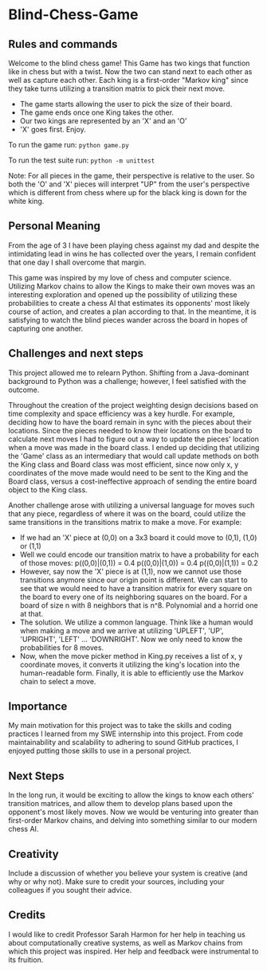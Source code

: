 # Blind-Chess-Game

## Rules and commands
Welcome to the blind chess game!
This Game has two kings that function like in chess but with a twist.
Now the two can stand next to each other as well as capture each other.
Each king is a first-order "Markov king" since they take turns
utilizing a transition matrix to pick their next move.

- The game starts allowing the user to pick the size of their board.
- The game ends once one King takes the other.
- Our two kings are represented by an 'X' and an 'O'
- 'X' goes first. Enjoy.

To run the game run: ```python game.py```

To run the test suite run: ```python -m unittest```

Note:
For all pieces in the game, their perspective is relative to the user.
So both the 'O' and 'X' pieces will interpret "UP" from the user's
perspective which is different from chess where up for the black
king is down for the white king.

## Personal Meaning
From the age of 3 I have been playing chess against my dad and despite
the intimidating lead in wins he has collected over the years, I remain
confident that one day I shall overcome that margin. 

This game was inspired by my love of chess and computer science.
Utilizing Markov chains to allow the Kings to make their own moves was
an interesting exploration and opened up the possibility of utilizing these 
probabilities to create a chess AI that estimates its opponents' most likely
course of action, and creates a plan according to that. In the meantime,
it is satisfying to watch the blind pieces wander across the board in
hopes of capturing one another.

## Challenges and next steps
This project allowed me to relearn Python. Shifting from a Java-dominant background
to Python was a challenge; however, I feel satisfied with the outcome.

Throughout the creation of the project weighting design decisions based on time
complexity and space efficiency was a key hurdle. For example, deciding how to have
the board remain in sync with the pieces about their locations. Since the pieces needed
to know their locations on the board to calculate next moves I had to figure out
a way to update the pieces' location when a move was made in the board class. I ended
up deciding that utilizing the 'Game' class as an intermediary that would
call update methods on both the King class and Board class was most efficient, since
now only x, y coordinates of the move made would need to be sent to the King and the 
Board class, versus a cost-ineffective approach of sending the entire board object to
the King class.

Another challenge arose with utilizing a universal language for moves such that any piece,
regardless of where it was on the board, could utilize the same transitions in the 
transitions matrix to make a move. For example: 

- If we had an 'X' piece at (0,0) on a 3x3 board it could move to (0,1), (1,0) or (1,1)
- Well we could encode our transition matrix to have a probability for each of those moves:
  p((0,0)|(0,1)) = 0.4
  p((0,0)|(1,0)) = 0.4
  p((0,0)|(1,1)) = 0.2
- However, say now the 'X' piece is at (1,1), now we cannot use those transitions anymore
  since our origin point is different. We can start to see that we would need to have a
  transition matrix for every square on the board to every one of its neighboring squares
  on the board. For a board of size n with 8 neighbors that is n^8. Polynomial and a horrid
  one at that.
- The solution. We utilize a common language. Think like a human would when making a move and
  we arrive at utilizing 'UPLEFT', 'UP', 'UPRIGHT', 'LEFT' ... 'DOWNRIGHT'. Now we only need
  to know the probabilities for 8 moves.
- Now, when the move picker method in King.py receives a list of x, y coordinate moves, it
  converts it utilizing the king's location into the human-readable form. Finally, it is able
  to efficiently use the Markov chain to select a move.

## Importance 
My main motivation for this project was to take the skills and coding practices I learned 
from my SWE internship into this project. From code maintainability and scalability to adhering
to sound GitHub practices, I enjoyed putting those skills to use in a personal project.

## Next Steps
In the long run, it would be exciting to allow the kings to know each others' transition matrices,
and allow them to develop plans based upon the opponent's most likely moves. Now we would be venturing
into greater than first-order Markov chains, and delving into something similar to our modern
chess AI.

## Creativity
Include a discussion of whether you believe your system is creative (and why or why not).
Make sure to credit your sources, including your colleagues if you sought their advice.

## Credits
I would like to credit Professor Sarah Harmon for her help in teaching us about computationally
creative systems, as well as Markov chains from which this project was inspired. Her help
and feedback were instrumental to its fruition.
  

